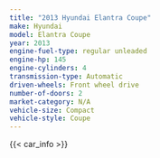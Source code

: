 ```yaml
---
title: "2013 Hyundai Elantra Coupe"
make: Hyundai
model: Elantra Coupe
year: 2013
engine-fuel-type: regular unleaded
engine-hp: 145
engine-cylinders: 4
transmission-type: Automatic
driven-wheels: Front wheel drive
number-of-doors: 2
market-category: N/A
vehicle-size: Compact
vehicle-style: Coupe
---
```


{{< car_info >}}
